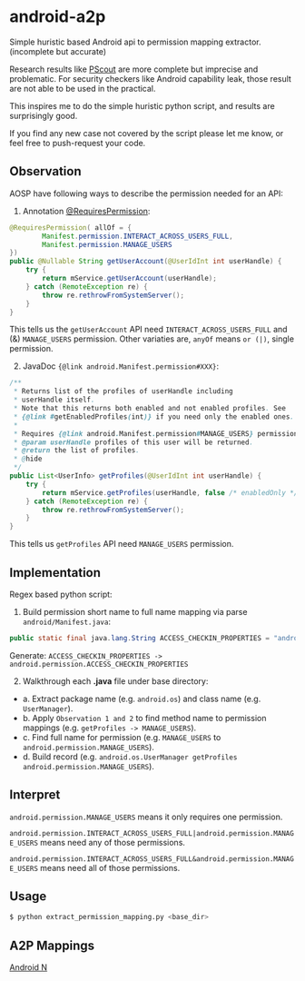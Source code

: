 # android-a2p
Simple huristic based Android api to permission mapping extractor. (incomplete but accurate)

Research results like [PScout](http://pscout.csl.toronto.edu/) are more complete but imprecise and problematic. For security checkers like Android capability leak, those result are not able to be used in the practical.

This inspires me to do the simple huristic python script, and results are surprisingly good.

If you find any new case not covered by the script please let me know, or feel free to push-request your code.

## Observation
AOSP have following ways to describe the permission needed for an API:

1. Annotation [@RequiresPermission](https://developer.android.com/reference/android/support/annotation/RequiresPermission.html):
```java
@RequiresPermission( allOf = {
        Manifest.permission.INTERACT_ACROSS_USERS_FULL,
        Manifest.permission.MANAGE_USERS
})
public @Nullable String getUserAccount(@UserIdInt int userHandle) {
    try {
        return mService.getUserAccount(userHandle);
    } catch (RemoteException re) {
        throw re.rethrowFromSystemServer();
    }
}
```
This tells us the `getUserAccount` API need `INTERACT_ACROSS_USERS_FULL` and (&) `MANAGE_USERS` permission.
Other variaties are, `anyOf` means `or (|)`, single permission.

2. JavaDoc `{@link android.Manifest.permission#XXX}`:
```java
/**
 * Returns list of the profiles of userHandle including
 * userHandle itself.
 * Note that this returns both enabled and not enabled profiles. See
 * {@link #getEnabledProfiles(int)} if you need only the enabled ones.
 *
 * Requires {@link android.Manifest.permission#MANAGE_USERS} permission.
 * @param userHandle profiles of this user will be returned.
 * @return the list of profiles.
 * @hide
 */
public List<UserInfo> getProfiles(@UserIdInt int userHandle) {
    try {
        return mService.getProfiles(userHandle, false /* enabledOnly */);
    } catch (RemoteException re) {
        throw re.rethrowFromSystemServer();
    }
}
```
This tells us `getProfiles` API need `MANAGE_USERS` permission.

## Implementation
Regex based python script:

1. Build permission short name to full name mapping via parse `android/Manifest.java`:
```java
public static final java.lang.String ACCESS_CHECKIN_PROPERTIES = "android.permission.ACCESS_CHECKIN_PROPERTIES";
```
Generate: `ACCESS_CHECKIN_PROPERTIES -> android.permission.ACCESS_CHECKIN_PROPERTIES`

2. Walkthrough each **.java** file under base directory:

- a. Extract package name (e.g. `android.os`) and class name (e.g. `UserManager`).
- b. Apply `Observation 1 and 2` to find method name to permission mappings (e.g. `getProfiles -> MANAGE_USERS`).
- c. Find full name for permission (e.g. `MANAGE_USERS` to `android.permission.MANAGE_USERS`).
- d. Build record (e.g. `android.os.UserManager getProfiles android.permission.MANAGE_USERS`).

## Interpret
`android.permission.MANAGE_USERS` means it only requires one permission.

`android.permission.INTERACT_ACROSS_USERS_FULL|android.permission.MANAGE_USERS` means need any of those permissions.

`android.permission.INTERACT_ACROSS_USERS_FULL&android.permission.MANAGE_USERS` means need all of those permissions.

## Usage
```bash
$ python extract_permission_mapping.py <base_dir>
```

## A2P Mappings
[Android N](mapping_n.txt)
